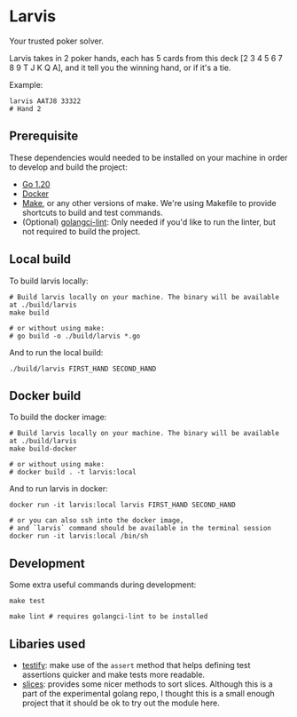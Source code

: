 # Larvis

Your trusted poker solver.

Larvis takes in 2 poker hands, each has 5 cards from this deck [2 3 4 5 6 7 8 9 T J K Q A], and it tell you the winning
hand, or if it's a tie.

Example:
```
larvis AATJ8 33322
# Hand 2
```

## Prerequisite

These dependencies would needed to be installed on your machine in order to develop and build the project:

- [Go 1.20](https://go.dev/dl/)
- [Docker](https://www.docker.com/)
- [Make](https://www.gnu.org/software/make/), or any other versions of make. We're using Makefile to provide shortcuts
  to build and test commands.
- (Optional) [golangci-lint](https://golangci-lint.run/): Only needed if you'd like to run the linter, but not required
  to build the project.

## Local build

To build larvis locally:

```shell
# Build larvis locally on your machine. The binary will be available at ./build/larvis
make build

# or without using make:
# go build -o ./build/larvis *.go
```

And to run the local build:

```shell
./build/larvis FIRST_HAND SECOND_HAND
```

## Docker build

To build the docker image:

```shell
# Build larvis locally on your machine. The binary will be available at ./build/larvis
make build-docker

# or without using make:
# docker build . -t larvis:local
```

And to run larvis in docker:

```shell
docker run -it larvis:local larvis FIRST_HAND SECOND_HAND

# or you can also ssh into the docker image,
# and `larvis` command should be available in the terminal session
docker run -it larvis:local /bin/sh
```

## Development

Some extra useful commands during development:

```shell
make test

make lint # requires golangci-lint to be installed
```

## Libaries used

- [testify](https://github.com/stretchr/testify): make use of the `assert` method that helps defining test assertions
  quicker and make tests more readable.
- [slices](https://pkg.go.dev/golang.org/x/exp@v0.0.0-20230203172020-98cc5a0785f9/slices): provides some nicer methods
  to sort slices. Although this is a part of the experimental golang repo, I thought this is a small enough project that
  it should be ok to try out the module here.
